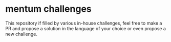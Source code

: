 # mentum challenges

This repository if filled by various in-house challenges, feel free to make a PR and propose a solution in the language of your choice or even propose a new challenge.
